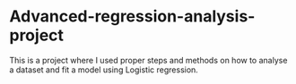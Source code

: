 # Advanced-regression-analysis-project

This is a project where I used proper steps and methods on how to analyse a dataset and fit a model using Logistic regression. 

